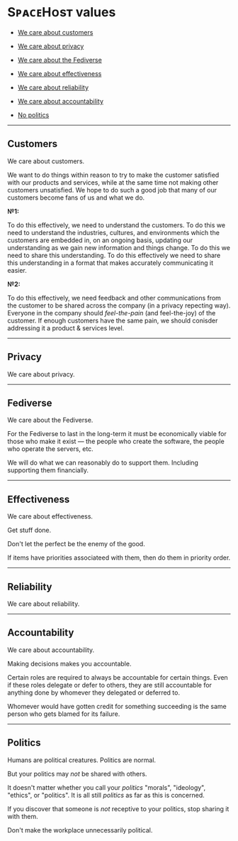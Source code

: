 # SᴘᴀᴄᴇHᴏsᴛ values

* [We care about customers](#customers)

* [We care about privacy](#privacy)

* [We care about the Fediverse](#fediverse)

* [We care about effectiveness](#effectiveness)

* [We care about reliability](#reliability)

* [We care about accountability](#accountability)

* [No politics](#politics)

---

## Customers

We care about customers.

We want to do things within reason to try to make the customer satisfied with our products and services, while at the same time not making other customers unsatisfied.
We hope to do such a good job that many of our customers become fans of us and what we do.

**№1:**

To do this effectively, we need to understand the customers.
To do this we need to understand the industries, cultures, and environments which the customers are embedded in, on an ongoing basis, updating our understanding as we gain new information and things change.
To do this we need to share this understanding.
To do this effectively we need to share this understanding in a format that makes accurately communicating it easier.

**№2:**

To do this effectively, we need feedback and other communications from the customer to be shared across the company (in a privacy repecting way).
Everyone in the company should _feel-the-pain_ (and feel-the-joy) of the customer.
If enough customers have the same pain, we should conisder addressing it a product & services level.

---

## Privacy

We care about privacy.

---

## Fediverse

We care about the Fediverse.

For the Fediverse to last in the long-term it must be economically viable for those who make it exist — the people who create the software, the people who operate the servers, etc.

We will do what we can reasonably do to support them.
Including supporting them financially.

---

## Effectiveness

We care about effectiveness.

Get stuff done.

Don't let the perfect be the enemy of the good.

If items have priorities associateed with them, then do them in priority order.

---

## Reliability

We care about reliability.

---

## Accountability

We care about accountability.

Making decisions makes you accountable.

Certain roles are required to always be accountable for certain things.
Even if these roles delegate or defer to others, they are still accountable for anything done by whomever they delegated or deferred to.

Whomever would have gotten credit for something succeeding is the same person who gets blamed for its failure.

---

## Politics

Humans are political creatures.
Politics are normal.

But your politics may _not_ be shared with others.

It doesn't matter whether you call your _politics_ "morals", "ideology", "ethics", or "politics".
It is all still _politics_ as far as this is concerned.

If you discover that someone is _not_ receptive to your politics, stop sharing it with them.

Don't make the workplace unnecessarily political.
